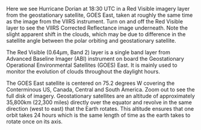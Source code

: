Here we see Hurricane Dorian at 18:30 UTC in a Red Visible imagery layer from the geostationary satellite, GOES East, taken at roughly the same time as the image from the VIIRS instrument. Turn on and off the Red Visible layer to see the VIIRS Corrected Reflectance image underneath. Note the slight apparent shift in the clouds, which may be due to difference in the satellite angle between the polar orbiting and geostationary satellite.

The Red Visible (0.64&mu;m, Band 2) layer is a single band layer from Advanced Baseline Imager (ABI) instrument on board the Geostationary Operational Environmental Satellites (GOES) East. It is mainly used to monitor the evolution of clouds throughout the daylight hours.

The GOES East satellite is centered on 75.2 degrees W covering the Conterminous US, Canada, Central and South America. Zoom out to see the full disk of imagery. Geostationary satellites are an altitude of approximately 35,800km (22,300 miles) directly over the equator and revolve in the same direction (west to east) that the Earth rotates. This altitude ensures that one orbit takes 24 hours which is the same length of time as the earth takes to rotate once on its axis.
